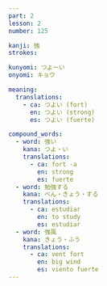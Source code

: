 ```yaml
---
part: 2
lesson: 2
number: 125

kanji: 強
strokes:

kunyomi: つよーい
onyomi: キョウ

meaning:
  translations:
    - ca: つよい (fort)
      en: つよい (strong)
      es: つよい (fuerte)

compound_words:
  - word: 強い
    kana: つよ・い
    translations:
      - ca: fort -a
        en: strong
        es: fuerte
  - word: 勉強する
    kana: べん・きょう・する
    translations:
      - ca: estudiar
        en: to study
        es: estudiar
  - word: 強風
    kana: きょう・ふう
    translations:
      - ca: vent fort
        en: big wind
        es: viento fuerte
---
```

